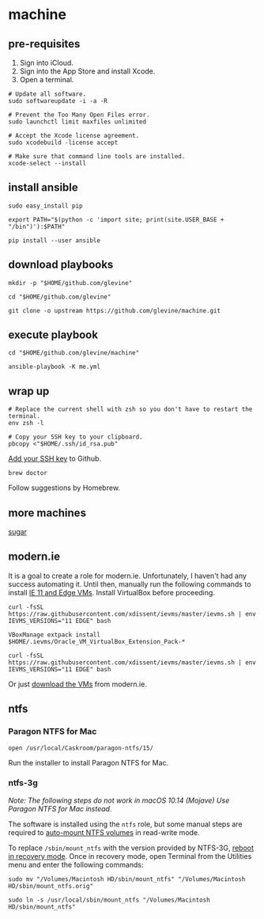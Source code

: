 # machine

## pre-requisites

1. Sign into iCloud.
2. Sign into the App Store and install Xcode.
3. Open a terminal.

```shell
# Update all software.
sudo softwareupdate -i -a -R

# Prevent the Too Many Open Files error.
sudo launchctl limit maxfiles unlimited

# Accept the Xcode license agreement.
sudo xcodebuild -license accept

# Make sure that command line tools are installed.
xcode-select --install
```

## install ansible

```shell
sudo easy_install pip

export PATH="$(python -c 'import site; print(site.USER_BASE + "/bin")'):$PATH"

pip install --user ansible
```

## download playbooks

```shell
mkdir -p "$HOME/github.com/glevine"

cd "$HOME/github.com/glevine"

git clone -o upstream https://github.com/glevine/machine.git
```

## execute playbook

```shell
cd "$HOME/github.com/glevine/machine"

ansible-playbook -K me.yml
```

## wrap up

```shell
# Replace the current shell with zsh so you don't have to restart the terminal.
env zsh -l
```

```shell
# Copy your SSH key to your clipboard.
pbcopy <"$HOME/.ssh/id_rsa.pub"
```

[Add your SSH key](https://github.com/settings/ssh/new) to Github.

```shell
brew doctor
```

Follow suggestions by Homebrew.

## more machines

[sugar](SUGAR.md)

## modern.ie

It is a goal to create a role for modern.ie. Unfortunately, I haven't had any success automating it. Until then, manually run the following commands to install [IE 11 and Edge VMs](https://xdissent.github.io/ievms/). Install VirtualBox before proceeding.

```shell
curl -fsSL https://raw.githubusercontent.com/xdissent/ievms/master/ievms.sh | env IEVMS_VERSIONS="11 EDGE" bash

VBoxManage extpack install $HOME/.ievms/Oracle_VM_VirtualBox_Extension_Pack-*

curl -fsSL https://raw.githubusercontent.com/xdissent/ievms/master/ievms.sh | env IEVMS_VERSIONS="11 EDGE" bash
```

Or just [download the VMs](https://developer.microsoft.com/en-us/microsoft-edge/tools/vms/) from modern.ie.

## ntfs

### Paragon NTFS for Mac

```shell
open /usr/local/Caskroom/paragon-ntfs/15/
```

Run the installer to install Paragon NTFS for Mac.

### ntfs-3g

_Note: The following steps do not work in macOS 10.14 (Mojave) Use Paragon NTFS for Mac instead._

The software is installed using the `ntfs` role, but some manual steps are required to [auto-mount NTFS volumes](https://github.com/osxfuse/osxfuse/wiki/NTFS-3G) in read-write mode.

To replace `/sbin/mount_ntfs` with the version provided by NTFS-3G, [reboot in recovery mode](https://support.apple.com/en-us/HT201314). Once in recovery mode, open Terminal from the Utilities menu and enter the following commands:

```shell
sudo mv "/Volumes/Macintosh HD/sbin/mount_ntfs" "/Volumes/Macintosh HD/sbin/mount_ntfs.orig"

sudo ln -s /usr/local/sbin/mount_ntfs "/Volumes/Macintosh HD/sbin/mount_ntfs"
```
